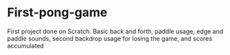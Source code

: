 # First-pong-game
First project done on Scratch. Basic back and forth, paddle usage, edge and paddle sounds, second backdrop usage for losing the game, and scores accumulated
